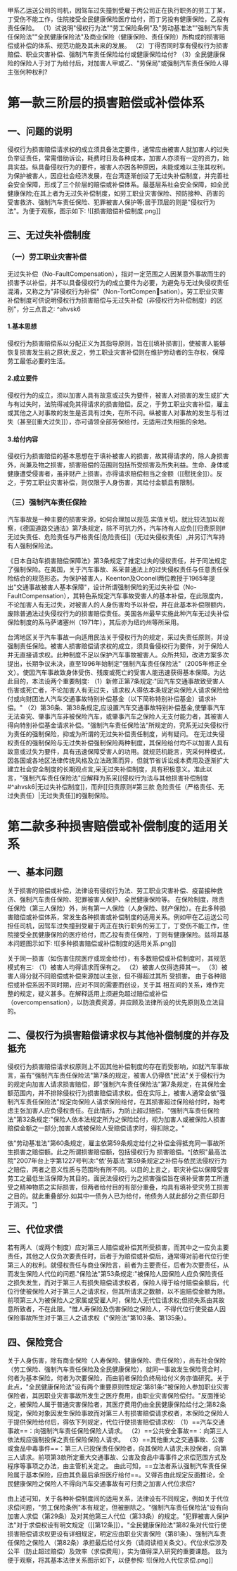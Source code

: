 甲系乙运送公司的司机，因驾车过失撞到受雇于丙公司正在执行职务的劳工丁某，丁受伤不能工作，住院接受全民健康保险医疗给付，而丁另投有健康保险，乙投有责任保险。
（1）试说明"侵权行为法""劳工保险条例"及"劳动基准法""强制汽车责任保险法""全民健康保险法"及商业保险（健康保险、责任保险）所构成的损害赔偿或补偿的体系、规范功能及其未来的发展。
（2）丁得否同时享有侵权行为损害赔偿、职业灾害补偿、强制汽车责任保险给付或健康保险给付?
（3）全民健康保险的保险人于对丁为给付后，对加害人甲或乙、"劳保局"或强制汽车责任保险人得主张何种权利?

# 第一款三阶层的损害赔偿或补偿体系

## 一、问题的说明

侵权行为损害赔偿请求权的成立须具备法定要件，通常应由被害人就加害人的过失负举证责任，常需借助诉讼，耗费时日及各种成本，加害人亦须有一定的资力，始具实益。纵具备侵权行为的要件，被害人亦因各种原因，未能或难以主张其权利。为保护被害人，因应社会经济发展，在台湾逐渐创设了无过失补偿制度，并完善社会安全保障，形成了三个阶层的赔偿或补偿体系。最基层系社会安全保障，如全民健康保险;在其上者为无过失补偿制度，如劳工职业灾害保险、预防接种、药害的受害救济、强制汽车责任保险、犯罪被害人保护等;居于顶层的则是"侵权行为法"。为便于观察，图示如下∶
![[损害赔偿补偿制度.png]]

## 三、无过失补偿制度

### （一）劳工职业灾害补偿

无过失补偿（No-FaultCompensation），指对一定范围之人因某意外事故而生的损害予以补偿，并不以具备侵权行为的成立要件为必要，为避免与无过失侵权责任混淆，又称之为"非侵权行为补偿"（Non-TortCompensation）。劳工职业灾害补偿制度可供说明侵权行为损害赔偿与无过失补偿（非侵权行为补偿制度）的区别"，分三点言之∶ ^ahvsk6

#### 1.基本思想

侵权行为损害赔偿系以分配正义为其指导原则，旨在[[填补损害]]，使被害人能够恢复损害发生前之原状;反之，劳工职业灾害补偿则在维护劳动者的生存权，保障劳工最低必要的生活。

#### 2.成立要件

侵权行为的成立，须以加害人具有故意或过失为要件，被害人对损害的发生或扩大与有过失时，法院得减免其得请求的损害赔偿。反之，于劳工职业灾害补偿，雇主或其他之人对事故的发生是否具有过失，在所不问。纵被害人对事故的发生与有过失（甚至[[重大过失]]），亦可请领全部劳保给付，无适用过失相抵的余地。

#### 3.给付内容

侵权行为损害赔偿的基本思想在于填补被害人的损害，故其得请求的，除人身损害外，尚兼及物之损害，损害赔偿的范围则包括所受损害及所失利益。生命、身体或健康遭受侵害者，虽非财产上损害。亦得请求赔偿相当之金额（[[慰抚金]]）。反之，于劳工职业灾害补偿，则仅限于人身伤害，其给付金额且有限制。

### （三）强制汽车责任保险

汽车事故是一种主要的损害来源，如何合理加以规范.实值关切。就比较法加以观察，《德国道路交通法》第7条规定，除不可抗力外，汽车持有人应负[[归责原则#无过失责任、危险责任与严格责任|危险责任]]（无过失侵权责任）,并另订汽车持有人强制保险法。

《日本自动车损害赔偿保障法》第3条规定了推定过失的侵权责任，并于同法规定了强制保险。在美国，关于汽车事故、系采普通法上的过失侵权责任与任意责任保险结合的规范形态。为保护被害人，Keenton及Oconell两位教授于1965年提出"交通事故被害人基本保障"，设计所谓强制保险的无过失补偿（No-FaultCompensation），其特色系规定汽车事故受害人的基本补偿，在此限度内，不论加害人有无过失，对被害人的人身伤害均予以补偿，并在此基本补偿限额内，废除普通法过失侵权行为的损害赔偿责任。美国各州最早实施此种汽车无过失补偿保险制度的系马萨诸塞州（1971年），其后亦为纽约州等所采用。

台湾地区关于汽车事故一向适用民法关于侵权行为的规定，采过失责任原则，并设强制责任保险。被害人损害赔偿请求权的成立，须具备侵权行为要件，对于保险人并无直接请求权。此种制度不足以保护汽车事故被害人。众所共知，改进方案多次提出，长期争议未决，直至1996年始制定"强制汽车责任保险法"（2005年修正全文）。使因汽车事故致身体受伤、残废或死亡的受害人能迅速获得基本保障。为达此目的，本法设两个重要制度∶
（1）新修正第7条规定∶"因汽车交通事故致受害人伤害或死亡者，不论加害人有无过失，请求权人得依本条规定向保险人请求保险给付或向财团法人汽车交通事故特别补偿基金（以下简称特别补偿基金）请求补偿。"
（2）第36条、第38条规定,应设置汽车交通事故特别补偿基金,使肇事汽车无法查究、肇事汽车非被保险汽车，或肇事汽车之保险人无支付能力者，其被害人得向特别补偿基金请求补偿。"强制汽车责任保险法"所规定的，究系无过失侵权行为责任的强制保险，抑或为所谓的无过失补偿责任制度，尚有疑问。
在无过失侵权责任的强制保险与无过失补偿强制保险两种制度，其保险给付均不以加害人具有故意或过失为要件，具有迅速保障受害人的功用。就规范机能言，究采何种模式，因各国或各地区法律传统风格及立法政策而异，但就节省诉讼成本费用及逐渐扩大建立社会安全制度的长期观点言,采无过失补偿制度，具有积极意义。准此以言，"强制汽车责任保险法"应解释为系采[[侵权行为法与其他损害补偿制度#^ahvsk6|无过失补偿制度]]，而非[[归责原则#第三款 危险责任（严格责任、无过失责任）|无过失责任]]的强制保险。

# 第二款多种损害赔偿或补偿制度的适用关系

## 一、基本问题

关于损害的赔偿或补偿，法律设有侵权行为法、劳工职业灾害补偿、疫苗接种救济、强制汽车责任保险、犯罪被害人保护、全民健康保险等。
在保险制度，除责任保险（第三人保险）外，尚有第一人保险（人身保险、财产保险）。在此多种损害赔偿或补偿体系，常发生各种损害或补偿制度的适用关系。例如甲在乙运送公司担任司机，因驾车过失撞到受雇于丙正在执行职务的劳工丁，丁受伤不能工作，住院接受全民健康保险的医疗给付，而乙投有责任保险，丁则有健康保险。兹将其基本问题图示如下∶
![[多种损害赔偿或补偿制度的适用关系.png]]

关于同一损害（如伤害住院医疗或现金给付），有多数赔偿或补偿制度时，其规范模式有三∶
（1）被害人均得请求而保有之。
（2）被害人仅得选择其一。
（3）被害人得分就不同赔偿或补偿来源加以主张，但不得超过其所
受损害。
由于各种赔偿或补偿系因不同时期，应对不同的需要而创设，关于其
相互间的关系，难作完整的规定，疑义甚多。在解释适用上须避免超过赔偿或补偿（overcompensation），以防浪费资源，并应顾及法律所设的优先原则及立法目的。

## 二、侵权行为损害赔偿请求权与其他补偿制度的并存及抵充

侵权行为损害赔偿请求权原则上不因其他补偿制度的存在而受影响，如就汽车事故言，虽有"强制汽车责任保险法"第7条的规定，被害人仍得依"民法"关于侵权行为的规定向加害人请求损害赔偿，即"强制汽车责任保险法"第7条规定，在其保险金额范围内，并不排除侵权行为损害赔偿请求权。但在实际上，被害人通常会依"强制汽车责任保险法"规定向保险人请求保险给付，在其损害超过保险给付时，始考虑主张加害人应负侵权责任。在此情形，为防止超过赔偿，"强制汽车责任保险法"第32条规定∶"保险人依本法规定所为之保险给付，视为加害人或被保险人损害赔偿金额之一部分;加害人或被保险人受赔偿请求时，得扣除之。"

依"劳动基准法"第60条规定，雇主依第59条规定给付之补偿金得抵充同一事故所生损害之赔偿额。此之所谓损害赔偿额，包括侵权行为
损害赔偿。^[依照"最高法院"2007年台上字第1227号判决∶"依'劳基法'第59条规定之补偿与依民法侵权行为之赔偿，两者之意义性质与范围均有所不同。以目的上言之，职灾补偿以保障受害劳工之最低生活保障为其目的。面民法侵权行为之损害强偿旨在填补受害劳工所遭受之精神物质之实际损害，但两者给付目的有部分重叠，均具有填补受灾劳工损害之目的。就此重叠部分.如其中一债务人已为给付，他债务人就此部分之责任即归于消灭。"]

## 三、代位求偿

若有两人（或两个制度）应对第三人赔偿或补偿其所受损害，而其中之一应负主要责任，其他之人仅负次要责任时，后者于为赔偿或补偿后，通常得对前者代位行使第三人的权利。就侵权责任与商业保险言，前者为主要责任，后者为次要责任，从而发生保险人代位的问题."保险法"第53条规定∶"被保险人因保险人应负保险责任之损失发生，而对于第三人有损失赔偿请求权者，保险人得于给付赔偿金额后，代位行使被保险人对于第三人之请求权，但其所请求之数额，以不逾赔偿金额为限。前项第三人为被保险人之家属或受雇人时，保险人无代位请求权;但损失系由其故意所致者，不在此限。"惟人寿保险及伤害保险之保险人，不得代位行使受益人因保险事故所生对于第三人之请求权（"保险法"第103条、第135条）。

## 四、保险竞合

关于人身伤害，除有商业保险（人寿保险、健康保险、责任保险），尚有社会保险（劳工保险、强制汽车责任保险及全民健康保险），就同一事故发生保险竞合时，何者为基本保险，何者为次要保险，而由前者保险负终局给付义务亦值研究。关于此点，"全民健康保险法"设有两个重要原则性规定∶第81条∶"被保险人参加职业灾害保险者，其因职业灾害事故所发生之医疗费用，由职业灾害保险偿付。"反面推论之，被保险人属于普通灾害保险者，其医疗费用仍由全民健康保险给付之;第82条规定，保险对象因发生保险事故而对第三人有损害赔偿请求权者，本保险之保险人于提供保险给付后，得依下列规定，代位行使损害赔偿请求权∶
（1）==汽车交通事故==：向强制汽车责任保险保险人请求。
（2）==公共安全事故==：向第三人依法规应强制投保之责任保险保险人请求。
（3）==其他重大之交通事故、公害或食品中毒事件==：第三人已投保责任保险者，向其保险人请求;未投保者，向第三人请求。前项第3款所定重大交通事故、公害及食品中毒事件之求偿范围方式及程序等事项之办法，由主管机关定之。
由此可知，==立法者系认强制汽车责任保险属于基本保险，应由其负最后承担医疗给付==。又得否由此规定反面推论，全民健康保险之保险人不得向汽车交通事故有可归责之加害人代位求偿?

由上述可知，关于各种补偿制度间的适用关系，法律设有不同规定，例如关于代位求偿问题，"劳工保险条例"本有规定，但被删除之。"强制汽车责任保险法"设有向加害人求偿（第29条）及对其他第三人代位（第33条）的规定。"犯罪被害人保护法"对于求偿权设有明文规定（[[第12条]]）。"全民健康保险法"第82条对代位行使损害赔偿请求权更设有详细规定，明定应由职业灾害保险（第81条）、强制汽车责任保险之保险人（第82条）承担最后给付义务（请阅读相关条文）。代位求偿涉及公平（防止超过赔偿）及效率（求偿费用），实为值得深入研究的重要课题。
兹为便于观察，将其基本法律关系图示如下，以便参照∶
![[保险人代位求偿.png]]

